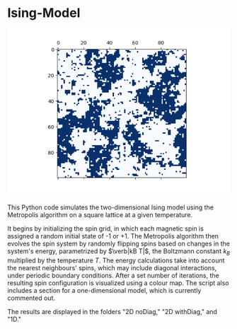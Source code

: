 # Ising-Model

![](https://github.com/epa058/Ising-Model/blob/main/criticalTemperature.png)

This Python code simulates the two-dimensional Ising model using the Metropolis algorithm on a square lattice at a given temperature. 

It begins by initializing the spin grid, in which each magnetic spin is assigned a random initial state of -1 or +1. The Metropolis algorithm then evolves the spin system by randomly flipping spins based on changes in the system's energy, parametrized by $\verb|kB T|$, the Boltzmann constant $k_B$ multiplied by the temperature $T$. The energy calculations take into account the nearest neighbours' spins, which may include diagonal interactions, under periodic boundary conditions. After a set number of iterations, the resulting spin configuration is visualized using a colour map. The script also includes a section for a one-dimensional model, which is currently commented out.

The results are displayed in the folders "2D noDiag," "2D withDiag," and "1D."
